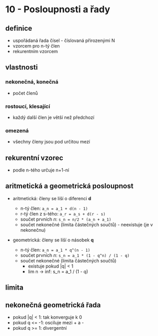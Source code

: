 
# 10 - Posloupnosti a řady


## definice
- uspořádaná řada čísel - číslovaná přirozenými N
- vzorcem pro n-tý člen
- rekurentním vzorcem

## vlastnosti 
### nekonečná, konečná
- počet členů

### rostoucí, klesající
- každý další člen je větší než předchozí

### omezená
- všechny členy jsou pod určitou mezí

## rekurentní vzorec
- podle n-tého určuje n+1-ní

## aritmetická a geometrická posloupnost
- aritmetická: členy se liší o diferenci __d__
	- n-tý člen: `a_n = a_1 + d(n - 1)`
	- r-tý člen z s-tého: `a_r = a_s + d(r - s)`
	- součet prvních _n_: `s_n = n/2 * (a_n + a_1)`
	- součet nekonečné (limita částečných součtů) - neexistuje (je v nekonečnu)

- geometrická: členy se liší o násobek __q__
	- n-tý člen: `a_n = a_1 * q^(n - 1)`
	- součet prvních _n_: `s_n = a_1 * (1 - q^n) / (1 - q)`
	- součet nekonečné (limita částečných součtů)
		- existuje pokud |q| < 1
		- lim n -> inf: s_n = a_1 / (1 - q)

## limita

## nekonečná geometrická řada
- pokud |q| < 1: tak konverguje k 0
- pokud q <= -1: osciluje mezi + a -
- pokud q >= 1: divergentní
